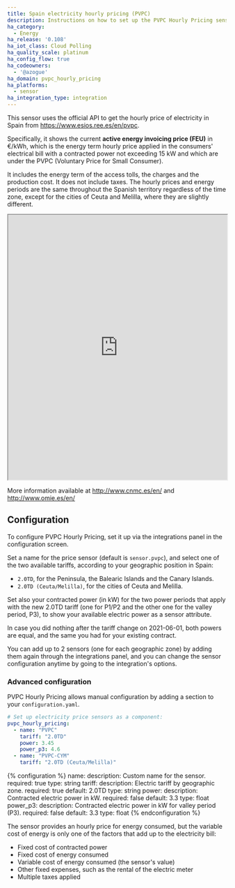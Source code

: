 ```yaml
---
title: Spain electricity hourly pricing (PVPC)
description: Instructions on how to set up the PVPC Hourly Pricing sensor in Home Assistant.
ha_category:
  - Energy
ha_release: '0.108'
ha_iot_class: Cloud Polling
ha_quality_scale: platinum
ha_config_flow: true
ha_codeowners:
  - '@azogue'
ha_domain: pvpc_hourly_pricing
ha_platforms:
  - sensor
ha_integration_type: integration
---
```


This sensor uses the official API to get the hourly price of electricity in Spain from https://www.esios.ree.es/en/pvpc.

Specifically, it shows the current __active energy invoicing price (FEU)__ in €/kWh, 
which is the energy term hourly price applied in the consumers' electrical bill 
with a contracted power not exceeding 15 kW and which are under the PVPC
(Voluntary Price for Small Consumer).

It includes the energy term of the access tolls, the charges and the production cost. It does not include taxes.
The hourly prices and energy periods are the same throughout the Spanish territory regardless of the time zone,
except for the cities of Ceuta and Melilla, where they are slightly different.

<iframe src="https://www.esios.ree.es/en/embed/active-energy-invoicing-price-pvpc" width="100%" height="608"></iframe>

More information available at http://www.cnmc.es/en/ and http://www.omie.es/en/

## Configuration

To configure PVPC Hourly Pricing, set it up via the integrations panel in the configuration screen.

Set a name for the price sensor (default is `sensor.pvpc`), and select one of the two available tariffs,
according to your geographic position in Spain: 

- `2.0TD`, for the Peninsula, the Balearic Islands and the Canary Islands.
- `2.0TD (Ceuta/Melilla)`, for the cities of Ceuta and Melilla.

Set also your contracted power (in kW) for the two power periods that apply with the new 2.0TD tariff
(one for P1/P2 and the other one for the valley period, P3), to show your available electric power as a sensor attribute.

In case you did nothing after the tariff change on 2021-06-01, both powers are equal, and the same you had for your existing contract.

You can add up to 2 sensors (one for each geographic zone) by adding them again through the integrations panel,
and you can change the sensor configuration anytime by going to the integration's options.

### Advanced configuration

PVPC Hourly Pricing allows manual configuration by adding a section to your `configuration.yaml`. 

```yaml
# Set up electricity price sensors as a component:
pvpc_hourly_pricing:
  - name: "PVPC"
    tariff: "2.0TD"
    power: 3.45
    power_p3: 4.6
  - name: "PVPC-CYM"
    tariff: "2.0TD (Ceuta/Melilla)"
```

{% configuration %}
name:
  description: Custom name for the sensor.
  required: true
  type: string
tariff:
  description: Electric tariff by geographic zone.
  required: true
  default: 2.0TD
  type: string
power:
  description: Contracted electric power in kW.
  required: false
  default: 3.3
  type: float
power_p3:
  description: Contracted electric power in kW for valley period (P3).
  required: false
  default: 3.3
  type: float
{% endconfiguration %}

<div class='note'>

The sensor provides an hourly price for energy consumed, but the variable cost of energy is only one of the factors that add up to the electricity bill:
* Fixed cost of contracted power
* Fixed cost of energy consumed
* Variable cost of energy consumed (the sensor's value)
* Other fixed expenses, such as the rental of the electric meter
* Multiple taxes applied

</div>
